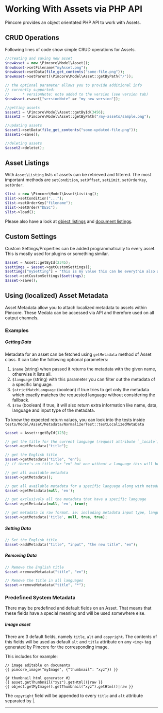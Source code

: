 # Working With Assets via PHP API

Pimcore provides an object orientated PHP API to work with Assets.

## CRUD Operations
Following lines of code show simple CRUD operations for Assets.
 ```php
//creating and saving new asset
$newAsset = new \Pimcore\Model\Asset();
$newAsset->setFilename("myAsset.png");
$newAsset->setData(file_get_contents("some-file.png"));
$newAsset->setParent(\Pimcore\Model\Asset::getByPath("/"));

// the optional parameter allows you to provide additional info
// currently supported:
//      * versionNote: note added to the version (see version tab)
$newAsset->save(["versionNote" => "my new version"]);

//getting assets
$asset1 = \Pimcore\Model\Asset::getById(3456);
$asset2 = \Pimcore\Model\Asset::getByPath("/my-assets/sample.png");

//updating assets
$asset1->setData(file_get_contents("some-updated-file.png"));
$asset1->save();

//deleting assets
$asset2->delete();
 ```

## Asset Listings
With `Asset\Listing` lists of assets can be retrieved and filtered. The most important methods are `setCondition`,
`setOffset`, `setLimit`, `setOrderKey`, `setOrder`.

```php
$list = new \Pimcore\Model\Asset\Listing();
$list->setCondition("...");
$list->setOrderKey("filename");
$list->setOrder("DESC");
$list->load();
```

Please also have a look at [object listings](../05_Objects/03_Working_with_PHP_API.md#objectsListing)
and [document listings](../03_Documents/09_Working_with_PHP_API.md#documentsListing).


## Custom Settings

Custom Settings/Properties can be added programmatically to every asset. This is mostly used for plugins or something
similar.

```php
$asset = Asset::getById(2345);
$settings = $asset->getCustomSettings();
$settings["mySetting"] = "this is my value this can be everythin also an array or an object not only a string";
$asset->setCustomSettings($settings);
$asset->save();
```


## Using (localized) Asset Metadata
Asset Metadata allow you to attach localized metadata to assets within Pimcore. These Medata can be accessed via API and
therefore used on all output channels.

### Examples
##### Getting Data
Metadata for an asset can be fetched using `getMetadata` method of Asset class. It can take the following optional parameters: 
1. `$name` (string) when passed it returns the metadata with the given name, otherwise it lists all.
2. `$language` (string) with this parameter you can filter out the metadata of a specific language.
3. `$strictMatchLanguage` (boolean) if true tries to get only the metadata which exactly matches the requested language without considering the fallback.
4. `$raw`  (boolean) if true, it will also return extra information like name, data, language and input type of the metadata.

To know the expected return values, you can look into the tests inside `tests/Model/Asset/Metadata/NormalizerTest::testLocalizedMetaData`

```php
$asset = Asset::getById(123);

// get the title for the current language (request attribute `_locale`)
$asset->getMetadata("title");

// get the English title
$asset->getMetadata("title", "en");
// if there's no title for "en" but one without a language this will be returned (fallback mechanism).

// get all available metadata
$asset->getMetadata();

// get all available metadata for a specific language along with metadata which have no language assigned
$asset->getMetadata(null, 'en');

// get exclusively all the metadata that have a specific language
$asset->getMetadata(null, 'en', true);

// get metadata in raw format. ie: including metadata input type, language, value and name
$asset->getMetadata('title', null, true, true);
 ```

##### Setting Data
 ```php
 // Set the English title
 $asset->addMetadata("title", "input", "the new title", "en");
 ```

##### Removing Data
 ```php
 // Remove the English title
 $asset->removeMetadata("title", "en");

 // Remove the title in all languages
 $asset->removeMetadata("title", "*");
 ```

### Predefined System Metadata
There may be predefined and default fields on an Asset. That means that these fields have a special meaning and
will be used somewhere else.

##### Image asset
There are 3 default fields, namely `title`, `alt` and `copyright`. The contents of this fields will be
used as default `alt` and `title` attribute on any `<img>` tag generated by Pimcore for the
corresponding image.

This includes for example:
```twig
// image editable on documents
{{ pimcore_image("myImage", {"thumbnail": "xyz"}) }}
```

```twig
{# thumbnail html generator #}
{{ asset.getThumbnail("xyz").getHtml()|raw }}
{{ object.getMyImage().getThumbnail("xyz").getHtml()|raw }}
```
The `copyright` field will be appended to every `title` and `alt` attribute separated by |.

---


